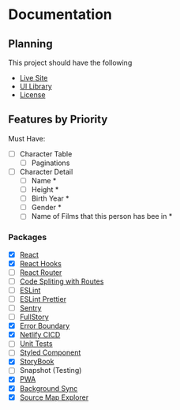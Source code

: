 # Documentation

## Planning

This project should have the following
- [Live Site](https://sympli-rjs.netlify.app)
- [UI Library]()
- [License](../LICENSE)

## Features by Priority

Must Have:

- [ ] Character Table
    - [ ] Paginations
- [ ] Character Detail
    - [ ] Name *
    - [ ] Height *
    - [ ] Birth Year *
    - [ ] Gender *
    - [ ] Name of Films that this person has bee in *

### Packages

- [x] [React](http://reactjs.org/)
- [x] [React Hooks](https://reactjs.org/docs/hooks-intro.html)
- [ ] [React Router](https://reactrouter.com/web/guides/quick-start)
- [ ] [Code Spliting with Routes](https://reactjs.org/docs/code-splitting.html#route-based-code-splitting)
- [ ] [ESLint]()
- [ ] [ESLint Prettier]()
- [ ] [Sentry]()
- [ ] [FullStory]()
- [x] [Error Boundary](https://reactjs.org/docs/error-boundaries.html)
- [x] [Netlify CICD](https://www.netlify.com/)
- [ ] [Unit Tests](https://create-react-app.dev/docs/running-tests/)
- [ ] [Styled Component](https://www.styled-components.com/)
- [x] [StoryBook](https://storybook.js.org/)
- [ ] Snapshot (Testing)
- [x] [PWA](https://create-react-app.dev/docs/making-a-progressive-web-app/)
- [x] [Background Sync](https://developers.google.com/web/tools/workbox/modules/workbox-background-sync)
- [x] [Source Map Explorer](https://www.npmjs.com/package/source-map-explorer)